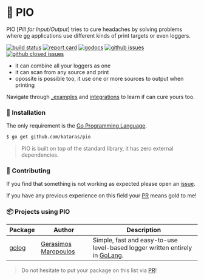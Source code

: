 # 💊 PIO

PIO [_Pill for Input/Output_] tries to cure headaches by solving problems where [go](https://golang.org) applications use different kinds of print targets or even loggers.

[![build status](https://img.shields.io/github/workflow/status/kataras/pio/CI/master?style=for-the-badge)](https://github.com/kataras/pio/actions)
[![report card](https://img.shields.io/badge/report%20card-a%2B-ff3333.svg?style=flat-square)](http://goreportcard.com/report/kataras/pio)
[![godocs](https://img.shields.io/badge/online-documentation-0366d6.svg?style=flat-square)](https://pkg.go.dev/github.com/kataras/pio)
[![github issues](https://img.shields.io/github/issues/kataras/pio.svg?style=flat-square)](https://github.com/kataras/pio/issues?q=is%3Aopen+is%3Aissue)
[![github closed issues](https://img.shields.io/github/issues-closed-raw/kataras/pio.svg?style=flat-square)](https://github.com/kataras/pio/issues?q=is%3Aissue+is%3Aclosed)

- it can combine all your loggers as one
- it can scan from any source and print
- opossite is possible too, it use one or more sources to output when printing

Navigate through [_examples](_examples/) and [integrations](_examples/integrations/) to learn if can cure yours too.

### 🚀 Installation

The only requirement is the [Go Programming Language](https://go.dev/dl/).

```bash
$ go get github.com/kataras/pio
```

> PIO is built on top of the standard library, it has zero external dependencies.

### 👥 Contributing

If you find that something is not working as expected please open an [issue](https://github.com/kataras/pio/issues).

If you have any previous experience on this field your [PR](https://github.com/kataras/pio/pulls) means gold to me!

### 📦 Projects using PIO

| Package | Author | Description |
| -----------|--------|-------------|
| [golog](https://github.com/kataras/golog) | [Gerasimos Maropoulos](https://github.com/kataras) | Simple, fast and easy-to-use level-based logger written entirely in [GoLang](https://golang.org). |

> Do not hesitate to put your package on this list via [PR](https://github.com/kataras/pio/pulls)!
